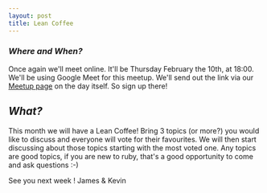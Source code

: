 ```yaml
---
layout: post
title: Lean Coffee
---
```


### *Where and When?*
Once again we'll meet online. It'll be Thursday February the 10th, at 18:00. We'll be using Google Meet for this meetup. We'll send out the link via our [Meetup page](https://www.meetup.com/scotrug/events/mljltlydcdbnb/) on the day itself. So sign up there!

## *What?*
This month we will have a Lean Coffee!
Bring 3 topics (or more?) you would like to discuss and everyone will vote for their favourites. We will then start discussing about those topics starting with the most voted one.
Any topics are good topics, if you are new to ruby, that's a good opportunity to come and ask questions :-)

See you next week !
James & Kevin
